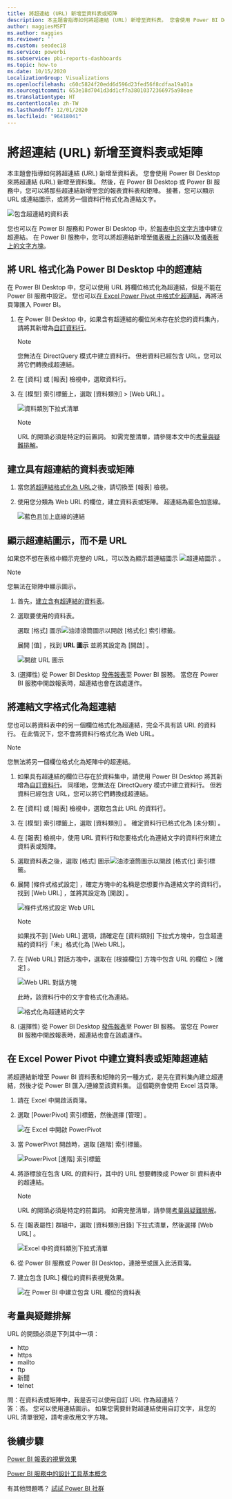 ```yaml
---
title: 將超連結 (URL) 新增至資料表或矩陣
description: 本主題會指導如何將超連結 (URL) 新增至資料表。 您會使用 Power BI Desktop 來將超連結 (URL) 新增至資料集。 然後，在 Power BI Desktop 或 Power BI 服務中，您可以將那些超連結新增至您的報表資料表和矩陣。
author: maggiesMSFT
ms.author: maggies
ms.reviewer: ''
ms.custom: seodec18
ms.service: powerbi
ms.subservice: pbi-reports-dashboards
ms.topic: how-to
ms.date: 10/15/2020
LocalizationGroup: Visualizations
ms.openlocfilehash: c60c5824f20edd6d596d23fed56f8cdfaa19a01a
ms.sourcegitcommit: 653e18d7041d3dd1cf7a38010372366975a98eae
ms.translationtype: HT
ms.contentlocale: zh-TW
ms.lasthandoff: 12/01/2020
ms.locfileid: "96418041"
---
```

# <a name="add-hyperlinks-urls-to-a-table-or-matrix"></a>將超連結 (URL) 新增至資料表或矩陣
本主題會指導如何將超連結 (URL) 新增至資料表。 您會使用 Power BI Desktop 來將超連結 (URL) 新增至資料集。 然後，在 Power BI Desktop 或 Power BI 服務中，您可以將那些超連結新增至您的報表資料表和矩陣。 接著，您可以顯示 URL 或連結圖示，或將另一個資料行格式化為連結文字。

![包含超連結的資料表](media/power-bi-hyperlinks-in-tables/power-bi-url-link-text.png)

您也可以在 Power BI 服務和 Power BI Desktop 中，於[報表中的文字方塊](service-add-hyperlink-to-text-box.md)中建立超連結。 在 Power BI 服務中，您可以將超連結新增至[儀表板上的磚](service-dashboard-edit-tile.md)以及[儀表板上的文字方塊](service-dashboard-add-widget.md)。 


## <a name="format-a-url-as-a-hyperlink-in-power-bi-desktop"></a>將 URL 格式化為 Power BI Desktop 中的超連結

在 Power BI Desktop 中，您可以使用 URL 將欄位格式化為超連結，但是不能在 Power BI 服務中設定。 您也可以[在 Excel Power Pivot 中格式化超連結](#create-a-table-or-matrix-hyperlink-in-excel-power-pivot)，再將活頁簿匯入 Power BI。

1. 在 Power BI Desktop 中，如果含有超連結的欄位尚未存在於您的資料集內，請將其新增為[自訂資料行](../transform-model/desktop-common-query-tasks.md)。

    > [!NOTE]
    > 您無法在 DirectQuery 模式中建立資料行。  但若資料已經包含 URL，您可以將它們轉換成超連結。

2. 在 [資料] 或 [報表] 檢視中，選取資料行。 

3. 在 [模型]  索引標籤上，選取 [資料類別]   >  [Web URL]  。
   
    ![資料類別下拉式清單](media/power-bi-hyperlinks-in-tables/power-bi-format-web-url.png)

    > [!NOTE]
    > URL 的開頭必須是特定的前置詞。 如需完整清單，請參閱本文中的[考量與疑難排解](#considerations-and-troubleshooting)。

## <a name="create-a-table-or-matrix-with-a-hyperlink"></a>建立具有超連結的資料表或矩陣

1. 當您[將超連結格式化為 URL](#format-a-url-as-a-hyperlink-in-power-bi-desktop)之後，請切換至 [報表] 檢視。
2. 使用您分類為 Web URL 的欄位，建立資料表或矩陣。 超連結為藍色加底線。

    ![藍色且加上底線的連結](media/power-bi-hyperlinks-in-tables/power-bi-url-blue-underline.png)


## <a name="display-a-hyperlink-icon-instead-of-a-url"></a>顯示超連結圖示，而不是 URL

如果您不想在表格中顯示完整的 URL，可以改為顯示超連結圖示 ![超連結圖示](media/power-bi-hyperlinks-in-tables/power-bi-hyperlink-icon.png) 。 

> [!NOTE]
> 您無法在矩陣中顯示圖示。
   
1. 首先，[建立含有超連結的資料表](#create-a-table-or-matrix-with-a-hyperlink)。

2. 選取要使用的資料表。

    選取 [格式]  圖示![油漆滾筒圖示](media/power-bi-hyperlinks-in-tables/power-bi-paintroller.png)以開啟 [格式化] 索引標籤。

    展開 [值]  ，找到 **URL 圖示** 並將其設定為 [開啟]  。

    ![開啟 URL 圖示](media/power-bi-hyperlinks-in-tables/power-bi-url-icon-on.png)

1. (選擇性) 從 Power BI Desktop [發佈報表](desktop-upload-desktop-files.md)至 Power BI 服務。 當您在 Power BI 服務中開啟報表時，超連結也會在該處運作。

## <a name="format-link-text-as-a-hyperlink"></a>將連結文字格式化為超連結

您也可以將資料表中的另一個欄位格式化為超連結，完全不具有該 URL 的資料行。 在此情況下，您不會將資料行格式化為 Web URL。

> [!NOTE]
> 您無法將另一個欄位格式化為矩陣中的超連結。

1. 如果具有超連結的欄位已存在於資料集中，請使用 Power BI Desktop 將其新增為[自訂資料行](../transform-model/desktop-common-query-tasks.md)。 同樣地，您無法在 DirectQuery 模式中建立資料行。  但若資料已經包含 URL，您可以將它們轉換成超連結。

2. 在 [資料] 或 [報表] 檢視中，選取包含此 URL 的資料行。 

3. 在 [模型]  索引標籤上，選取 [資料類別]  。 確定資料行已格式化為 [未分類]  。

2. 在 [報表] 檢視中，使用 URL 資料行和您要格式化為連結文字的資料行來建立資料表或矩陣。

3. 選取資料表之後，選取 [格式]  圖示![油漆滾筒圖示](media/power-bi-hyperlinks-in-tables/power-bi-paintroller.png)以開啟 [格式化] 索引標籤。

4. 展開 [條件式格式設定]  ，確定方塊中的名稱是您想要作為連結文字的資料行。 找到 [Web URL]  ，並將其設定為 [開啟]  。

    ![條件式格式設定 Web URL](media/power-bi-hyperlinks-in-tables/power-bi-format-conditional-web-url.png)

    > [!NOTE]
    > 如果找不到 [Web URL] 選項，請確定在 [資料類別] 下拉式方塊中，包含超連結的資料行「未」格式化為 [Web URL]。

5. 在 [Web URL]  對話方塊中，選取在 [根據欄位]  方塊中包含 URL 的欄位 > [確定]  。

    ![Web URL 對話方塊](media/power-bi-hyperlinks-in-tables/power-bi-format-web-url-dialog.png)

    此時，該資料行中的文字會格式化為連結。

    ![格式化為超連結的文字](media/power-bi-hyperlinks-in-tables/power-bi-url-link-text.png)

1. (選擇性) 從 Power BI Desktop [發佈報表](desktop-upload-desktop-files.md)至 Power BI 服務。 當您在 Power BI 服務中開啟報表時，超連結也會在該處運作。

## <a name="create-a-table-or-matrix-hyperlink-in-excel-power-pivot"></a>在 Excel Power Pivot 中建立資料表或矩陣超連結

將超連結新增至 Power BI 資料表和矩陣的另一種方式，是先在資料集內建立超連結，然後才從 Power BI 匯入/連線至該資料集。 這個範例會使用 Excel 活頁簿。

1. 請在 Excel 中開啟活頁簿。
2. 選取 [PowerPivot]  索引標籤，然後選擇 [管理]  。
   
   ![在 Excel 中開啟 PowerPivot](media/power-bi-hyperlinks-in-tables/createhyperlinkinpowerpivot2.png)
1. 當 PowerPivot 開啟時，選取 [進階]  索引標籤。
   
   ![PowerPivot [進階] 索引標籤](media/power-bi-hyperlinks-in-tables/createhyperlinkinpowerpivot3.png)
4. 將游標放在包含 URL 的資料行，其中的 URL 想要轉換成 Power BI 資料表中的超連結。
   
   > [!NOTE]
   > URL 的開頭必須是特定的前置詞。 如需完整清單，請參閱[考量與疑難排解](#considerations-and-troubleshooting)。
   > 
   
5. 在 [報表屬性]  群組中，選取 [資料類別目錄]  下拉式清單，然後選擇 [Web URL]  。 
   
   ![Excel 中的資料類別下拉式清單](media/power-bi-hyperlinks-in-tables/createhyperlinksnew.png)

6. 從 Power BI 服務或 Power BI Desktop，連接至或匯入此活頁簿。
7. 建立包含 [URL] 欄位的資料表視覺效果。
   
   ![在 Power BI 中建立包含 URL 欄位的資料表](media/power-bi-hyperlinks-in-tables/hyperlinksintables.gif)

## <a name="considerations-and-troubleshooting"></a>考量與疑難排解

URL 的開頭必須是下列其中一項：
- http
- https
- mailto
- ftp
- 新聞
- telnet

問：在資料表或矩陣中，我是否可以使用自訂 URL 作為超連結？    
答：否。 您可以使用連結圖示。 如果您需要針對超連結使用自訂文字，且您的 URL 清單很短，請考慮改用文字方塊。


## <a name="next-steps"></a>後續步驟
[Power BI 報表的視覺效果](../visuals/power-bi-report-visualizations.md)

[Power BI 服務中的設計工具基本概念](../fundamentals/service-basic-concepts.md)

有其他問題嗎？ [試試 Power BI 社群](https://community.powerbi.com/)
